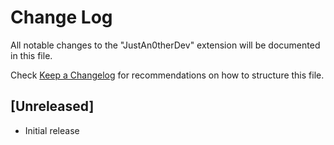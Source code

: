 # Change Log

All notable changes to the "JustAn0therDev" extension will be documented in this file.

Check [Keep a Changelog](http://keepachangelog.com/) for recommendations on how to structure this file.

## [Unreleased]

- Initial release
